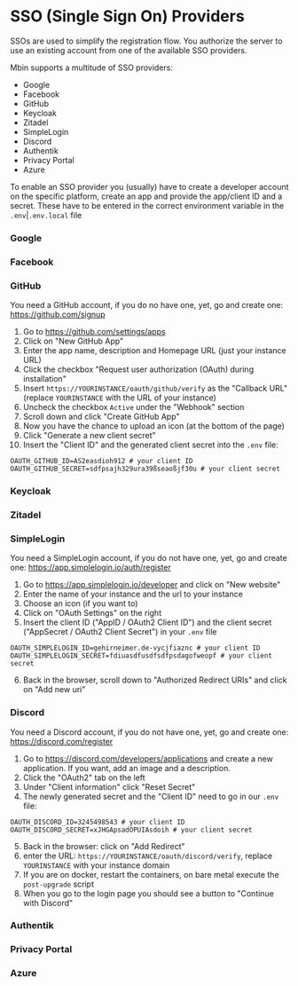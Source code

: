 # SSO (Single Sign On) Providers

SSOs are used to simplify the registration flow. You authorize the server to use an existing account from one 
of the available SSO providers.

Mbin supports a multitude of SSO providers:
- Google
- Facebook
- GitHub
- Keycloak
- Zitadel
- SimpleLogin
- Discord
- Authentik
- Privacy Portal
- Azure

To enable an SSO provider you (usually) have to create a developer account on the specific platform, create an app
and provide the app/client ID and a secret. These have to be entered in the correct environment variable 
in the `.env`|`.env.local` file 

### Google

### Facebook

### GitHub

You need a GitHub account, if you do no have one, yet, go and create one: <https://github.com/signup>

1. Go to <https://github.com/settings/apps>
2. Click on "New GitHub App"
3. Enter the app name, description and Homepage URL (just your instance URL)
4. Click the checkbox "Request user authorization (OAuth) during installation"
5. Insert `https://YOURINSTANCE/oauth/github/verify` as the "Callback URL" (replace `YOURINSTANCE` with the URL of your instance)
6. Uncheck the checkbox `Active` under the "Webhook" section
7. Scroll down and click "Create GitHub App"
8. Now you have the chance to upload an icon (at the bottom of the page)
9. Click "Generate a new client secret"
10. Insert the "Client ID" and the generated client secret into the `.env` file:
```dotenv
OAUTH_GITHUB_ID=AS2easdioh912 # your client ID
OAUTH_GITHUB_SECRET=sdfpsajh329ura39ßseaoßjf30u # your client secret
```

### Keycloak

### Zitadel

### SimpleLogin

You need a SimpleLogin account, if you do not have one, yet, go and create one: <https://app.simplelogin.io/auth/register>

1. Go to <https://app.simplelogin.io/developer> and click on "New website"
2. Enter the name of your instance and the url to your instance
3. Choose an icon (if you want to)
4. Click on "OAuth Settings" on the right
5. Insert the client ID ("AppID / OAuth2 Client ID") and the client secret ("AppSecret / OAuth2 Client Secret")
in your `.env` file
```dotenv
OAUTH_SIMPLELOGIN_ID=gehirneimer.de-vycjfiaznc # your client ID
OAUTH_SIMPLELOGIN_SECRET=fdiuasdfusdfsdfpsdagofweopf # your client secret
```
6. Back in the browser, scroll down to "Authorized Redirect URIs" and click on "Add new uri" 

### Discord

You need a Discord account, if you do not have one, yet, go and create one: <https://discord.com/register>

1. Go to <https://discord.com/developers/applications> and create a new application. If you want, add an image and a description.
2. Click the "OAuth2" tab on the left
3. Under "Client information" click "Reset Secret"
4. The newly generated secret and the "Client ID" need to go in our `.env` file:
```dotenv
OAUTH_DISCORD_ID=3245498543 # your client ID
OAUTH_DISCORD_SECRET=xJHGApsadOPUIAsdoih # your client secret
```
5. Back in the browser: click on "Add Redirect"
6. enter the URL: `https://YOURINSTANCE/oauth/discord/verify`, replace `YOURINSTANCE` with your instance domain
7. If you are on docker, restart the containers, on bare metal execute the `post-upgrade` script
8. When you go to the login page you should see a button to "Continue with Discord"

### Authentik

### Privacy Portal

### Azure
